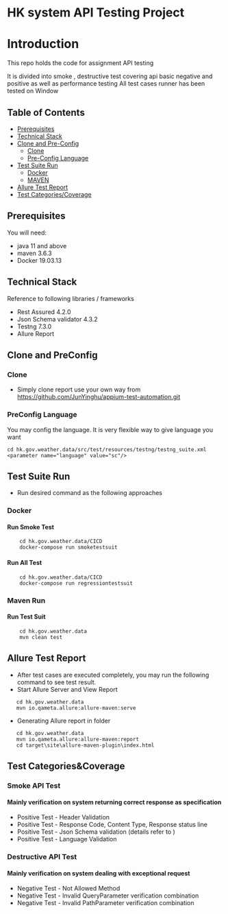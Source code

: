# HK system API Testing Project

# Introduction

This repo holds the code for assignment <HongKong Observatory> API <Current Weather Report>testing

It is divided into smoke , destructive test covering api basic negative and positive as well as performance testing All
test cases runner has been tested on Window

## Table of Contents

- [Prerequisites](#Prerequisites)
- [Technical Stack](#Technical-Stack)
- [Clone and Pre-Config](#Clone-and-PreConfig)
    - [Clone](#Clone)
    - [Pre-Config Language](#PreConfig-Language)
- [Test Suite Run](#Test-Suite-Run)
    - [Docker](#Docker)
    - [MAVEN](#Maven-Run)
- [Allure Test Report](#Allure-Test-Report)
- [Test Categories/Coverage](#Test-Categories&Coverage)

## Prerequisites

You will need:

- java 11 and above
- maven 3.6.3
- Docker 19.03.13

## Technical Stack

Reference to following libraries / frameworks

- Rest Assured 4.2.0
- Json Schema validator 4.3.2
- Testng 7.3.0
- Allure Report

## Clone and PreConfig

### Clone

- Simply clone report use your own way from
  https://github.com/JunYinghu/appium-test-automation.git

### PreConfig Language

You may config the language. It is very flexible way to give language you want

```
cd hk.gov.weather.data/src/test/resources/testng/testng_suite.xml
<parameter name="language" value="sc"/>
```

## Test Suite Run

- Run desired command as the following approaches

### Docker

#### Run Smoke Test

```
    cd hk.gov.weather.data/CICD   
    docker-compose run smoketestsuit
```

#### Run All Test

```
    cd hk.gov.weather.data/CICD   
    docker-compose run regressiontestsuit   
```

### Maven Run

#### Run Test Suit

```
    cd hk.gov.weather.data
    mvn clean test 
```

## Allure Test Report

- After test cases are executed completely, you may run the following command to see test result.
- Start Allure Server and View Report

```
   cd hk.gov.weather.data 
   mvn io.qameta.allure:allure-maven:serve
```

- Generating Allure report in <target> folder

```
   cd hk.gov.weather.data 
   mvn io.qameta.allure:allure-maven:report
   cd target\site\allure-maven-plugin\index.html
```

## Test Categories&Coverage

### Smoke API Test

#### Mainly verification on system returning correct response as specification

- Positive Test - Header Validation
- Positive Test - Response Code, Content Type, Response status line
- Positive Test - Json Schema validation (details refer to )
- Positive Test - Language Validation

### Destructive API Test

#### Mainly verification on system dealing with exceptional request

- Negative Test - Not Allowed Method
- Negative Test - Invalid QueryParameter verification combination
- Negative Test - Invalid PathParameter verification combination
